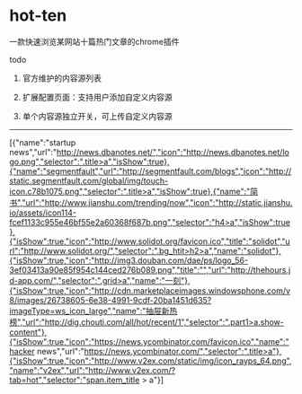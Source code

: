 # hot-ten

一款快速浏览某网站十篇热门文章的chrome插件

todo

1. 官方维护的内容源列表

2. 扩展配置页面：支持用户添加自定义内容源

3. 单个内容源独立开关，可上传自定义内容源

---

[{"name":"startup news","url":"http://news.dbanotes.net/","icon":"http://news.dbanotes.net/logo.png","selector":".title>a","isShow":true},{"name":"segmentfault","url":"http://segmentfault.com/blogs","icon":"http://static.segmentfault.com/global/img/touch-icon.c78b1075.png","selector":".title>a","isShow":true},{"name":"简书","url":"http://www.jianshu.com/trending/now","icon":"http://static.jianshu.io/assets/icon114-fcef1133c955e46bf55e2a60368f687b.png","selector":"h4>a","isShow":true},{"isShow":true,"icon":"http://www.solidot.org/favicon.ico","title":"solidot","url":"http://www.solidot.org/","selector":".bg_htit>h2>a","name":"solidot"},{"isShow":true,"icon":"http://img3.douban.com/dae/ps/logo_56-3ef03413a90e85f954c144ced276b089.png","title":"","url":"http://thehours.jd-app.com/","selector":".grid>a","name":"一刻"},{"isShow":true,"icon":"http://cdn.marketplaceimages.windowsphone.com/v8/images/26738605-6e38-4991-9cdf-20ba1451d635?imageType=ws_icon_large","name":"抽屉新热榜","url":"http://dig.chouti.com/all/hot/recent/1","selector":".part1>a.show-content"},{"isShow":true,"icon":"https://news.ycombinator.com/favicon.ico","name":"hacker news","url":"https://news.ycombinator.com/","selector":".title>a"},{"isShow":true,"icon":"http://www.v2ex.com/static/img/icon_rayps_64.png","name":"v2ex","url":"http://www.v2ex.com/?tab=hot","selector":"span.item_title > a"}]

